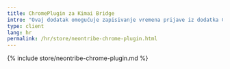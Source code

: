 ```yaml
---
title: ChromePlugin za Kimai Bridge
intro: "Ovaj dodatak omogućuje zapisivanje vremena prijave iz dodatka ChromePlugin u Kimai instancu."
type: client
lang: hr
permalink: /hr/store/neontribe-chrome-plugin.html
---
```


{% include store/neontribe-chrome-plugin.md %}
